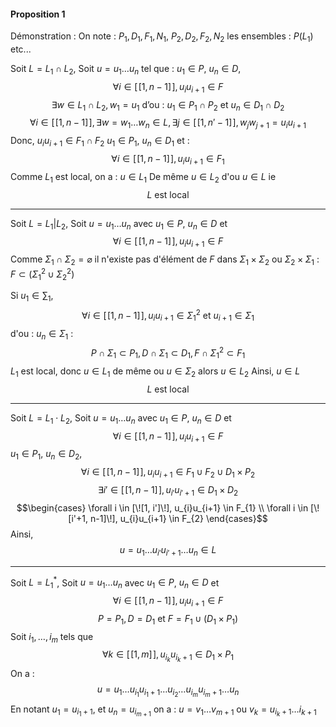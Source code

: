 #### Proposition 1
Démonstration : 
On note : $P_{1}, D_{1}, F_{1}, N_{1}$, $P_{2}, D_{2}, F_{2}, N_{2}$ les ensembles : $P(L_{1})$ etc...

Soit $L = L_{1} \cap L_{2}$, 
Soit $u =u_{1}\dots u_{n}$ tel que : $u_{1} \in P$, $u_{n} \in D$,
$$\forall i \in [\![1, n-1]\!], u_{i}u_{i+1} \in F$$
$$\exists w \in L_{1} \cap L_{2}, w_{1} = u_{1} \text{ d'ou : } u_{1} \in P_{1} \cap P_{2} \text{ et } u_{n} \in D_{1} \cap D_{2}$$
$$\forall i \in [\![1, n-1]\!], \exists w = w_{1}\dots w_{n} \in L, \exists j \in [\![1, n'-1]\!] ,w_{j}w_{j+1} = u_{i}u_{i+1}$$
Donc, $u_{i}u_{i+1} \in F_{1} \cap F_{2}$ $u_{1} \in P_{1}$, $u_{n} \in D_{1}$ et : 
$$\forall i \in [\![1, n-1]\!], u_{i}u_{i+1} \in F_{1}$$
Comme $L_{1}$ est local, on a : $u \in L_{1}$
De même $u \in L_{2}$ d'ou $u \in L$ ie 
$$L \text{ est local}$$

___
Soit $L = L_{1} | L_{2}$, 
Soit $u = u_{1}\dots u_{n}$ avec $u_{1} \in P$, $u_{n} \in D$ et 
$$\forall i \in [\![1, n-1]\!], u_{i}u_{i+1} \in F$$
Comme $\Sigma_{1}\cap \Sigma_{2} = \varnothing$ il n'existe pas d'élément de $F$ dans $\Sigma_{1} \times \Sigma_{2}$ ou $\Sigma_{2} \times \Sigma_{1}$ : $F \subset (\Sigma_{1}^{2} \cup \Sigma_{2}^{2})$

Si $u_{1} \in \sum_{1}$, 
$$\forall i \in [\![1, n-1]\!], u_{i}u_{i+1} \in \Sigma_{1}^{2} \text{ et } u_{i+1} \in \Sigma_{1}$$
d'ou : 
$u_{n} \in \Sigma_{1}$ : 
$$P \cap \Sigma_{1}\subset P_{1}, D \cap \Sigma_{1} \subset D_{1}, F \cap \Sigma_{1}^{2} \subset F_{1}$$
$L_{1}$ est local, donc $u \in L_{1}$ de même ou $u \in \Sigma_{2}$ alors $u \in L_{2}$
Ainsi, $u \in L$ 
$$L\text{ est local}$$

___
Soit $L = L_{1} \cdot L_{2}$, 
Soit $u = u_{1}\dots u_{n}$ avec $u_{1} \in P$, $u_{n} \in D$ et 
$$\forall i \in [\![1, n-1]\!], u_{i}u_{i+1} \in F$$
$u_{1} \in P_{1}$, $u_{n} \in D_{2}$, 
$$\forall i \in [\![1, n-1]\!], u_{i}u_{i+1} \in F_{1}\cup F_{2} \cup D_{1}\times P_{2}$$
$$\exists i' \in [\![1, n-1]\!], u_{i'}u_{i'+1} \in D_{1}\times D_{2}$$
$$\begin{cases}
\forall i \in [\![1, i']\!], u_{i}u_{i+1} \in F_{1} \\
\forall i \in [\![i'+1, n-1]\!], u_{i}u_{i+1} \in F_{2}
\end{cases}$$
Ainsi,
$$u = u_{1}\dots u_{i'}u_{i'+1}\dots u_{n} \in L$$
___
Soit $L = L_{1}^{*}$, 
Soit $u = u_{1}\dots u_{n}$ avec $u_{1} \in P$, $u_{n} \in D$ et 
$$\forall i \in [\![1, n-1]\!], u_{i}u_{i+1} \in F$$
$$P = P_{1}, D = D_{1} \text{ et } F = F_{1} \cup (D_{1} \times P_{1})$$
Soit $i_{1}, \dots, i_{m}$ tels que
$$\forall k \in [\![1, m]\!], u_{i_{k}}u_{i_{k}+1} \in D_{1} \times P_{1}$$
On a : 
$$u = u_{1}\dots u_{i_{1}}u_{i_{1}+1}\dots u_{i_{2}}\dots u_{i_{m}}u_{i_{m}+1}\dots u_{n}$$
En notant $u_{1} = u_{i_{1}+1}$, et $u_{n} = u_{i_{m+1}}$ 
on a : $u = v_{1}\dots v_{m+1}$ ou $v_{k} = u_{i_{k}+1}\dots i_{k+1}$